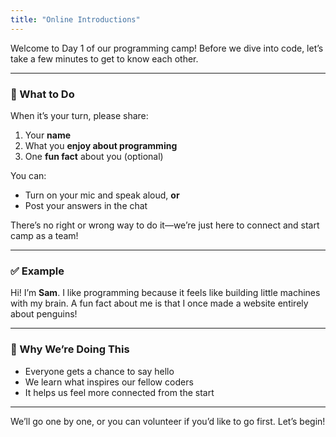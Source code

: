 ```yaml
---
title: "Online Introductions"
---
```



Welcome to Day 1 of our programming camp! Before we dive into code, let’s take a few minutes to get to know each other.

---

### 🔗 What to Do

When it’s your turn, please share:

1. Your **name**
2. What you **enjoy about programming**
3. One **fun fact** about you (optional)

You can:

* Turn on your mic and speak aloud, **or**
* Post your answers in the chat

There’s no right or wrong way to do it—we’re just here to connect and start camp as a team!

---

### ✅ Example

Hi! I’m **Sam**. I like programming because it feels like building little machines with my brain. A fun fact about me is that I once made a website entirely about penguins!

---

### 🚀 Why We’re Doing This

* Everyone gets a chance to say hello
* We learn what inspires our fellow coders
* It helps us feel more connected from the start

---

We’ll go one by one, or you can volunteer if you’d like to go first. Let’s begin!
